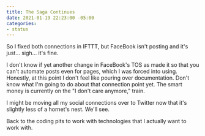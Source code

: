```yaml
---
title: The Saga Continues
date: 2021-01-19 22:23:00 -05:00
categories:
- status
---
```


So I fixed both connections in IFTTT, but FaceBook isn't posting and it's just... sigh... it's fine.

I don't know if yet another change in FaceBook's TOS as made it so that you can't automate posts even for pages, which I was forced into using. Honestly, at this point I don't feel like pouring over documentation.  Don't know what I'm going to do about that connection point yet.  The smart money is currently on the "I don't care anymore," train. 

I might be moving all my social connections over to Twitter now that it's slightly less of a hornet's nest.  We'll see.  

Back to the coding pits to work with technologies that I actually want to work with. 